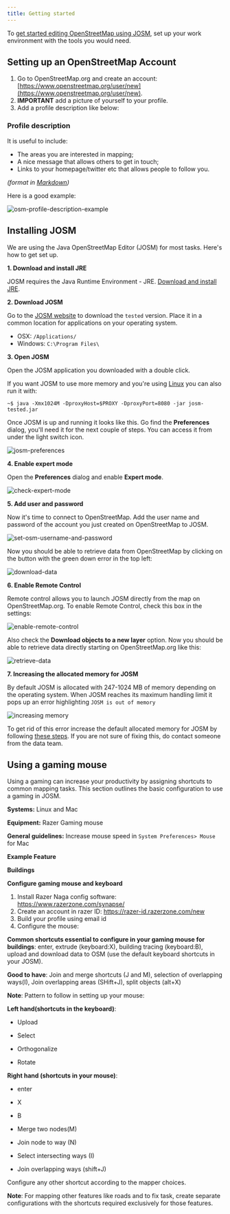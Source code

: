 ```yaml
---
title: Getting started
---
```


To [get started editing OpenStreetMap using JOSM](https://www.mapbox.com/blog/making-the-most-josm/), set up your work environment with the tools you would need.

## Setting up an OpenStreetMap Account

1. Go to OpenStreetMap.org and create an account: [https://www.openstreetmap.org/user/new](https://www.openstreetmap.org/user/new).
2. **IMPORTANT** add a picture of yourself to your profile.
3. Add a profile description like below:

### Profile description

It is useful to include:

- The areas you are interested in mapping;
- A nice message that allows others to get in touch;
- Links to your homepage/twitter etc that allows people to follow you.

*(format in [Markdown]( http://en.wikipedia.org/wiki/Markdown))*

Here is a good example:

![osm-profile-description-example]({{site.baseurl}}/images/osm-profile-description-example.png)


## Installing JOSM

We are using the Java OpenStreetMap Editor (JOSM) for most tasks. Here's how to get set up.

**1. Download and install JRE**

JOSM requires the Java Runtime Environment - JRE. [Download and install JRE]( http://www.oracle.com/technetwork/java/javase/downloads/jre8-downloads-2133155.html).

**2. Download JOSM**

Go to the [JOSM website](https://josm.openstreetmap.de/wiki/Download) to download the `tested` version. Place it in a common location for applications on your operating system.

- OSX: `/Applications/`
- Windows: `C:\Program Files\`

**3. Open JOSM**

Open the JOSM application you downloaded with a double click.

If you want JOSM to use more memory and you're using [Linux](http://wiki.openstreetmap.org/wiki/JOSM/Linux) you can also run it with:

    ~$ java -Xmx1024M -DproxyHost=$PROXY -DproxyPort=8080 -jar josm-tested.jar

Once JOSM is up and running it looks like this. Go find the **Preferences** dialog, you'll need it for the next couple of steps. You can access it from under the light switch icon.

![josm-preferences]({{site.baseurl}}/images/josm-preferences.png)

**4. Enable expert mode**

Open the **Preferences** dialog and enable **Expert mode**.

![check-expert-mode]({{site.baseurl}}/images/check-expert-mode.png)

**5. Add user and password**

Now it's time to connect to OpenStreetMap. Add the user name and password of the account you just created on OpenStreetMap to JOSM.

![set-osm-username-and-password]({{site.baseurl}}/images/set-osm-username-and-password.png)

Now you should be able to retrieve data from OpenStreetMap by clicking on the button with the green down error in the top left:

![download-data]({{site.baseurl}}/images/download-data.gif)

**6. Enable Remote Control**

Remote control allows you to launch JOSM directly from the map on OpenStreetMap.org. To enable Remote Control, check this box in the settings:

![enable-remote-control]({{site.baseurl}}/images/enable-remote-control.png)

Also check the **Download objects to a new layer** option. Now you should be able to retrieve data directly starting on OpenStreetMap.org like this:

![retrieve-data]({{site.baseurl}}/images/retrieve-data.gif)

**7. Increasing the allocated memory for JOSM**

By default JOSM is allocated with 247-1024 MB of memory depending on the operating system. When JOSM reaches its maximum handling limit it pops up an error highlighting `JOSM is out of memory`

![increasing memory]({{site.baseurl}}/images/increasing-memory.png)

To get rid of this error increase the default allocated memory for JOSM by following [these steps](https://gist.github.com/jothirnadh/00352fff58ce2628cc4f#supply-parameters). If you are not sure of fixing this, do contact someone from the data team.

## Using a gaming mouse

Using a gaming can increase your productivity by assigning shortcuts to common mapping tasks.  This section outlines the basic configuration to use a gaming in JOSM.

**Systems:** Linux and Mac

**Equipment:** Razer Gaming mouse

**General guidelines:** Increase mouse speed in `System Preferences> Mouse` for Mac

**Example Feature**

**Buildings**

**Configure gaming mouse and keyboard**

1. Install Razer Naga config software: https://www.razerzone.com/synapse/
2. Create an account in razer ID: https://razer-id.razerzone.com/new
3. Build your profile using email id
4. Configure the mouse: 

**Common shortcuts essential to configure in your gaming mouse for buildings**: enter, extrude (keyboard:X), building tracing (keyboard:B), upload and download data to OSM (use the default keyboard shortcuts in your JOSM).

**Good to have**: Join and merge shortcuts (J and M), selection of overlapping ways(I), Join overlapping areas (SHift+J), split objects (alt+X)

**Note**: Pattern to follow in setting up your mouse:

**Left hand(shortcuts in the keyboard)**:

   * Upload

   * Select

   * Orthogonalize 

   * Rotate

**Right hand (shortcuts in your mouse)**:

   * enter

   * X

   * B

   * Merge two nodes(M)

   * Join node to way (N)

   * Select intersecting ways (I)
   
   * Join overlapping ways (shift+J)
   
 Configure any other shortcut according to the mapper choices.
 
**Note**: For mapping other features like roads and to fix task, create separate configurations with the shortcuts required exclusively for those features.
